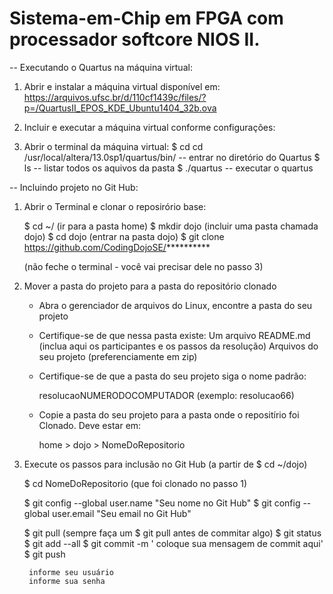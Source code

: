 # Sistema-em-Chip em FPGA com processador softcore NIOS II.

-- Executando o Quartus na máquina virtual:

1. Abrir e instalar a máquina virtual disponível em:
  https://arquivos.ufsc.br/d/110cf1439c/files/?p=/QuartusII_EPOS_KDE_Ubuntu1404_32b.ova
  
2. Incluir e executar a máquina virtual conforme configurações:

3. Abrir o terminal da máquina virtual:
  $ cd cd /usr/local/altera/13.0sp1/quartus/bin/    		-- entrar no diretório do Quartus
  $ ls                                              		-- listar todos os aquivos da pasta
  $ ./quartus                                      		-- executar o quartus


-- Incluindo projeto no Git Hub:

1. Abrir o Terminal e clonar o reposirório base:

	$ cd ~/							(ir para a pasta home)
	$ mkdir dojo						(incluir uma pasta chamada dojo)
	$ cd dojo						(entrar na pasta dojo)
	$ git clone https://github.com/CodingDojoSE/**********

	(não feche o terminal - você vai precisar dele no passo 3)

2. Mover a pasta do projeto para a pasta do repositório clonado

	- Abra o gerenciador de arquivos do Linux, encontre a pasta do seu projeto

	- Certifique-se de que nessa pasta existe:
		Um arquivo README.md		(inclua aqui os participantes e os passos da resolução)
		Arquivos do seu projeto		(preferenciamente em zip)
	
	- Certifique-se de que a pasta do seu projeto siga o nome padrão:

		resolucaoNUMERODOCOMPUTADOR	(exemplo: resolucao66)

	- Copie a pasta do seu projeto para a pasta onde o repositírio foi Clonado. Deve estar em:

		home > dojo > NomeDoRepositorio

3. Execute os passos para inclusão no Git Hub (a partir de $ cd ~/dojo)

	$ cd NomeDoRepositorio					(que foi clonado no passo 1)

	$ git config --global user.name "Seu nome no Git Hub"
	$ git config --global user.email "Seu email no Git Hub"
	
	$ git pull						(sempre faça um $ git pull antes de commitar algo)
	$ git status
	$ git add --all
	$ git commit -m ' coloque sua mensagem de commit aqui'
	$ git push

		informe seu usuário
		informe sua senha 

		
